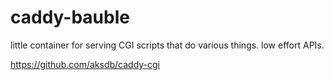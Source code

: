# caddy-bauble

little container for serving CGI scripts that do various things.
low effort APIs.

https://github.com/aksdb/caddy-cgi
